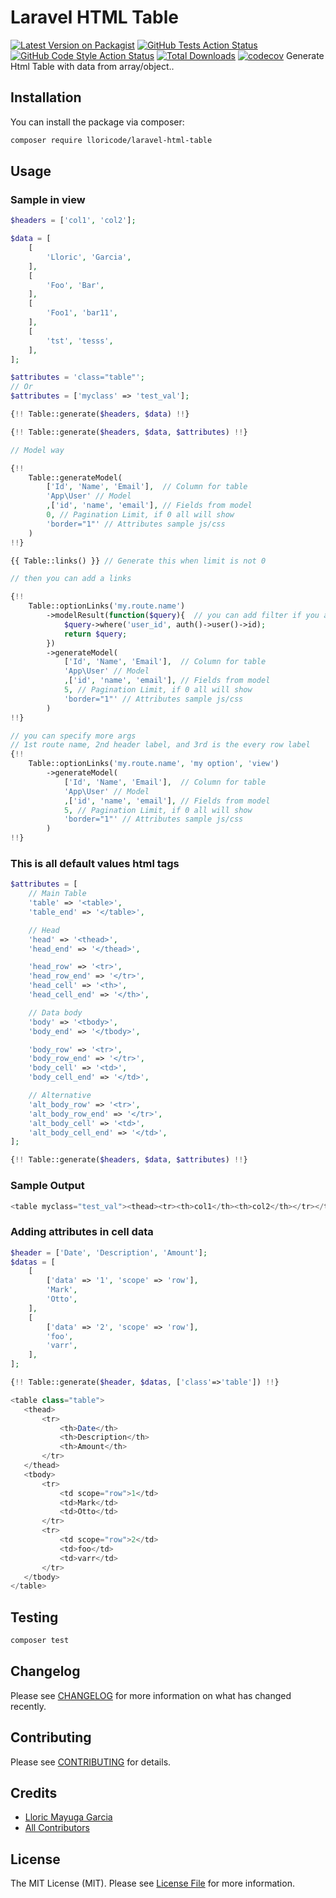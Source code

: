 # Laravel HTML Table

[![Latest Version on Packagist](https://img.shields.io/packagist/v/lloricode/laravel-html-table.svg?style=flat-square)](https://packagist.org/packages/lloricode/laravel-html-table)
[![GitHub Tests Action Status](https://img.shields.io/github/actions/workflow/status/lloricode/laravel-html-table/run-tests.yml?branch=main&label=tests&style=flat-square)](https://github.com/lloricode/laravel-html-table/actions?query=workflow%3Arun-tests+branch%3Amain)
[![GitHub Code Style Action Status](https://img.shields.io/github/actions/workflow/status/lloricode/laravel-html-table/fix-php-code-style-issues.yml?branch=main&label=code%20style&style=flat-square)](https://github.com/lloricode/laravel-html-table/actions?query=workflow%3A"Fix+PHP+code+style+issues"+branch%3Amain)
[![Total Downloads](https://img.shields.io/packagist/dt/lloricode/laravel-html-table.svg?style=flat-square)](https://packagist.org/packages/lloricode/laravel-html-table)
[![codecov](https://codecov.io/gh/lloricode/laravel-html-table/branch/main/graph/badge.svg?token=gQRHSwYXAm)](https://codecov.io/gh/lloricode/laravel-html-table)
Generate Html Table with data from array/object..

## Installation

You can install the package via composer:

```bash
composer require lloricode/laravel-html-table
```

## Usage

### Sample in view
```php
$headers = ['col1', 'col2'];

$data = [
    [
        'Lloric', 'Garcia',
    ],
    [
        'Foo', 'Bar',
    ],
    [
        'Foo1', 'bar11',
    ],
    [
        'tst', 'tesss',
    ],
];

$attributes = 'class="table"';
// Or
$attributes = ['myclass' => 'test_val'];

{!! Table::generate($headers, $data) !!}

{!! Table::generate($headers, $data, $attributes) !!}

// Model way

{!! 
    Table::generateModel(
        ['Id', 'Name', 'Email'],  // Column for table
        'App\User' // Model
        ,['id', 'name', 'email'], // Fields from model
        0, // Pagination Limit, if 0 all will show
        'border="1"' // Attributes sample js/css
    ) 
!!}

{{ Table::links() }} // Generate this when limit is not 0

// then you can add a links

{!!
    Table::optionLinks('my.route.name')
        ->modelResult(function($query){  // you can add filter if you are using model generate
            $query->where('user_id', auth()->user()->id);
            return $query;
        })
        ->generateModel(
            ['Id', 'Name', 'Email'],  // Column for table
            'App\User' // Model
            ,['id', 'name', 'email'], // Fields from model
            5, // Pagination Limit, if 0 all will show
            'border="1"' // Attributes sample js/css
        ) 
!!}

// you can specify more args
// 1st route name, 2nd header label, and 3rd is the every row label
{!! 
    Table::optionLinks('my.route.name', 'my option', 'view')
        ->generateModel(
            ['Id', 'Name', 'Email'],  // Column for table
            'App\User' // Model
            ,['id', 'name', 'email'], // Fields from model
            5, // Pagination Limit, if 0 all will show
            'border="1"' // Attributes sample js/css
        ) 
!!}
```

### This is all default values html tags
```php
$attributes = [
    // Main Table
    'table' => '<table>',
    'table_end' => '</table>',

    // Head
    'head' => '<thead>',
    'head_end' => '</thead>',

    'head_row' => '<tr>',
    'head_row_end' => '</tr>',
    'head_cell' => '<th>',
    'head_cell_end' => '</th>',

    // Data body
    'body' => '<tbody>',
    'body_end' => '</tbody>',

    'body_row' => '<tr>',
    'body_row_end' => '</tr>',
    'body_cell' => '<td>',
    'body_cell_end' => '</td>',

    // Alternative
    'alt_body_row' => '<tr>',
    'alt_body_row_end' => '</tr>',
    'alt_body_cell' => '<td>',
    'alt_body_cell_end' => '</td>',
];

{!! Table::generate($headers, $data, $attributes) !!}
```

### Sample Output
```php
<table myclass="test_val"><thead><tr><th>col1</th><th>col2</th></tr></thead><tbody><tr><td>Lloric</td><td>Garcia</td></tr><tr><td>Foo</td><td>Bar</td></tr><tr><td>Foo1</td><td>bar11</td></tr><tr><td>tst</td><td>tesss</td></tr></tbody></table>
```

### Adding attributes in cell data
```php
$header = ['Date', 'Description', 'Amount'];
$datas = [
    [
        ['data' => '1', 'scope' => 'row'],
        'Mark',
        'Otto',
    ],
    [
        ['data' => '2', 'scope' => 'row'],
        'foo',
        'varr',
    ],
];

{!! Table::generate($header, $datas, ['class'=>'table']) !!}

<table class="table">
   <thead>
       <tr>
           <th>Date</th>
           <th>Description</th>
           <th>Amount</th>
       </tr>
   </thead>
   <tbody>
       <tr>
           <td scope="row">1</td>
           <td>Mark</td>
           <td>Otto</td>
       </tr>
       <tr>
           <td scope="row">2</td>
           <td>foo</td>
           <td>varr</td>
       </tr>
   </tbody>
</table>
```

## Testing

```bash
composer test
```

## Changelog

Please see [CHANGELOG](CHANGELOG.md) for more information on what has changed recently.

## Contributing

Please see [CONTRIBUTING](CONTRIBUTING.md) for details.

## Credits

- [Lloric Mayuga Garcia](https://github.com/lloricode)
- [All Contributors](../../contributors)

## License

The MIT License (MIT). Please see [License File](LICENSE.md) for more information.
